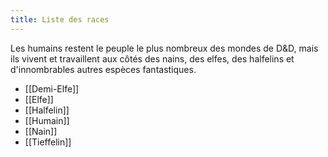 ```yaml
---
title: Liste des races
---
```

Les humains restent le peuple le plus nombreux des mondes de D&D, mais ils vivent et travaillent aux côtés des nains, des elfes, des halfelins et d'innombrables autres espèces fantastiques.

- [[Demi-Elfe]]
- [[Elfe]]
- [[Halfelin]]
- [[Humain]]
- [[Nain]]
- [[Tieffelin]]

